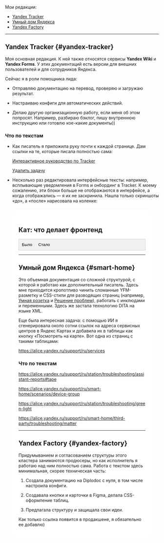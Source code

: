 Мои редакции:

- [Yandex Tracker](#yandex-tracker)
- [Умный дом Яндекса](#smart-home)
- [Yandex Factory](#yandex-factory)

---

## Yandex Tracker {#yandex-tracker}

Моя основная редакция. К ней также относятся сервисы **Yandex Wiki** и **Yandex Forms**. У этих документаций есть версии для внешних пользователей и для сотрудников Яндекса.

Сейчас я в роли помощника лида:

- Отправляю документацию на перевод, проверяю и загружаю результат.

- Настраиваю конфиги для автоматических действий.

- Делаю другую организационную работу, если меня об этом попросят. Например, разбираю бэклог, пишу внутреннюю инструкцию или готовлю кое-какие документы))

### Что по текстам

* Как писатель я приложила руку почти к каждой странице. Дам ссылки на те, которые писала полностью сама:

  [Интерактивное руководство по Tracker](https://yandex.ru/support/tracker/ru/user/quick-guide)

  [Удалить задачу](https://yandex.ru/support/tracker/ru/user/ticket-cancel)

* Несколько раз редактировала интерфейсные тексты: например, всплывающие уведомления в Forms и онбординг в Tracker. К моему сожалению, эти блоки больше не отображаются в интерфейсе, а когда отображались — я их не заскринила. Нашла только скриншоты «до», а «после» нарисовала на коленке:


<div onclick="look('div1')" class="box">
    <!-- название ката -->
    <h2>Кат: что делает фронтенд</h2>
    <!-- скрытый блок, который появится при нажатии -->
    <div id = "div1" style="display: none">
      <!-- сюда можно вставлять любое содержимое с любой сложностью вёрстки -->

    </div>
</div>

<!-- Ссылки вкладки -->
<div class="tab">
  <button class="tablinks" onclick="openCity(event, 'London')">Было</button>
  <button class="tablinks" onclick="openCity(event, 'Paris')">Стало</button>
</div>

<!-- Содержимое вкладки -->
<div id="London" class="tabcontent">
  <p>Что не так?
  
  1. Сложная навигация: не сразу понятно, что чем является.
    
  2. Из под ката **Шаблоны** выпали несколько страниц, которые относятся к шаблонам
    
  3. Переменные, которые относятся к автоматизациям, смешались со страницами про шаблоны</p>
</div>

<div id="Paris" class="tabcontent">
  <h3>Стало</h3>
  <p>Париж является столицей Франции.</p>
</div>


---

## Умный дом Яндекса {#smart-home}

Это объемная документация со сложной структурой, с которой я работаю как дополнительный писатель. Здесь мне приходится кропотливо чинить сломанные YFM-разметку и CSS-стили для разводящих страниц (например, [Умная розетка](https://alice.yandex.ru/support/ru/socket/) и [Решение проблем](https://alice.yandex.ru/support/ru/station/troubleshooting/)), работать с инклюдами и переменными.  Здесь же застала технологию DITA на языке XML.

Еще была интересная задача: с помощью ИИ я сгенерировала около сотни ссылок на адреса сервисных центров в Яндекс Картах и добавила их в таблицы как кнопку «Посмотреть на карте». Вот одна из страниц с такими таблицами: 

https://alice.yandex.ru/support/ru/services

### Что по текстам 

https://alice.yandex.ru/support/ru/station/troubleshooting/assistant-reports#tape 

https://alice.yandex.ru/support/ru/smart-home/scenarios/device-group 

https://alice.yandex.ru/support/ru/station/troubleshooting/green-light 

https://alice.yandex.ru/support/ru/smart-home/third-party/troubleshooting/matter

---

## Yandex Factory {#yandex-factory}

Придумыванием и согласованием структуры этого кластера занимаются продюсеры, но как исполнитель я работаю над ним полностью сама. Работа с текстом здесь минимальная, скорее техническая часть:

1. Создала документацию на Diplodoc с нуля, в том числе настроила конфиги.

2. Создавала кнопки и карточки в Figma, делала CSS-оформление таблиц.

3. Предлагала структуру и защищала свои идеи.

Как только ссылка появится в продакшене, я обязательно ее добавлю)



<style>
/* Стиль вкладки */
.tab {
  overflow: hidden;
  border: 1px solid #ccc;
  background-color: #f1f1f1;
}

/* Стиль кнопок, которые используются для открытия содержимого вкладки */
.tab button {
  background-color: inherit;
  float: left;
  border: none;
  outline: none;
  cursor: pointer;
  padding: 10px 10px;
  transition: 0.3s;
}

/* Изменение цвета фона кнопок при наведении курсора */
.tab button:hover {
  background-color: #ddd;
}

/* Создание активного/текущего класса связи вкладки */
.tab button.active {
  background-color: #ccc;
}

/* Стиль содержимого вкладки */
.tabcontent {
  display: none;
  padding: 6px 12px;
  border: 1px solid #ccc;
  border-top: none;
}
</style>

<style type="text/css">
  /*  настройки внешнего вида блока с катом  */
  .box{
    cursor: pointer;
    background: white;
    border-radius: 24px;
    padding: 24px;
    margin: 20px;
  }

</style>

<script>
function openCity(evt, cityName) {
  // Объявить все переменные
  var i, tabcontent, tablinks;

  // Получить все элементы с помощью class="tabcontent" и спрятать их
  tabcontent = document.getElementsByClassName("tabcontent");
  for (i = 0; i < tabcontent.length; i++) {
    tabcontent[i].style.display = "none";
  }

  // Получить все элементы с помощью class="tablinks" и удалить class "active"
  tablinks = document.getElementsByClassName("tablinks");
  for (i = 0; i < tablinks.length; i++) {
    tablinks[i].className = tablinks[i].className.replace(" active", "");
  }

  // Показать текущую вкладку и добавить "active" класс для кнопки, которая открыла вкладку
  document.getElementById(cityName).style.display = "block";
  evt.currentTarget.className += " active";
}
</script>

<!-- скрипт, который раскрывает и закрывает кат -->
  <script type= "text/javascript">

    function look(type){
    // получаем доступ к блоку, который нужно показать при нажатии
    param=document.getElementById(type);
    // если его нет на экране — показываем
    if(param.style.display == "none") param.style.display = "block";
    // иначе — скрываем
    else param.style.display = "none"
    }
  </script>

